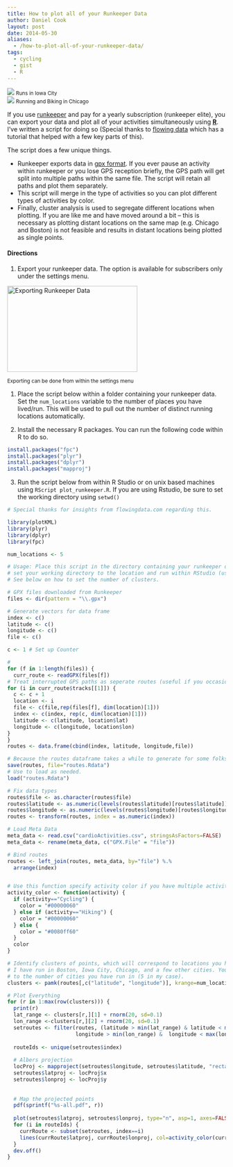 ```yaml
---
title: How to plot all of your Runkeeper Data
author: Daniel Cook
layout: post
date: 2014-05-30
aliases: 
  - /how-to-plot-all-of-your-runkeeper-data/
tags:
  - cycling
  - gist
  - R
---
```


<div class="fl w-100 pa2">
<div class="fl w-50 ma2 thumbnail">
    <img src="/Screen-Shot-2014-05-27-at-10.50.04-PM.png" />
      <small>Runs in Iowa City</small>
</div>

<div class="fl w-20 ma2 thumbnail">
    <img src="/2-all.png" />
    <small>Running and Biking in Chicago</small>
</div>
</div>

If you use [runkeeper][1] and pay for a yearly subscription (runkeeper elite), you can export your data and plot all of your activities simultaneously using [**R**][2]. I&#8217;ve written a script for doing so (Special thanks to [flowing data][3] which has a tutorial that helped with a few key parts of this).

The script does a few unique things.

  * Runkeeper exports data in [gpx format][4]. If you ever pause an activity within runkeeper or you lose GPS reception briefly, the GPS path will get split into multiple paths within the same file. The script will retain all paths and plot them separately.
  * This script will merge in the type of activities so you can plot different types of activities by color.
  * Finally, cluster analysis is used to segregate different locations when plotting. If you are like me and have moved around a bit &#8211; this is necessary as plotting distant locations on the same map (e.g. Chicago and Boston) is not feasible and results in distant locations being plotted as single points.  

#### Directions

  1. Export your runkeeper data. The option is available for subscribers only under the settings menu.

[<img src="/Screen-Shot-2014-05-27-at-8.09.00-PM-300x198.png" alt="Exporting Runkeeper Data" width="300" height="198" class="img-thumbnail size-medium wp-image-520" />][5]

<p class='caption'>
  <small>Exporting can be done from within the settings menu</small>
</p>

  1. Place the script below within a folder containing your runkeeper data. Set the `num_locations` variable to the number of places you have lived/run. This will be used to pull out the number of distinct running locations automatically.</p> 
  2. Install the necessary R packages. You can run the following code within R to do so.
    
```R
install.packages("fpc")
install.packages("plyr")
install.packages("dplyr")
install.packages("mapproj")
```

  3. Run the script below from within R Studio or on unix based machines using `RScript plot_runkeeper.R`. If you are using Rstudio, be sure to set the working directory using `setwd()`

```R
# Special thanks for insights from flowingdata.com regarding this.

library(plotKML)
library(plyr)
library(dplyr)
library(fpc)

num_locations <- 5

# Usage: Place this script in the directory containing your runkeeper data. You can run from terminal using 'Rscript map_runkeeper.R', or
# set your working directory to the location and run within RStudio (use setwd("~/location/of/runkeeper/data")).
# See below on how to set the number of clusters.

# GPX files downloaded from Runkeeper
files <- dir(pattern = "\\.gpx")

# Generate vectors for data frame
index <- c()
latitude <- c()
longitude <- c()
file <- c()

c <- 1 # Set up Counter

# 
for (f in 1:length(files)) {
  curr_route <- readGPX(files[f])
# Treat interrupted GPS paths as seperate routes (useful if you occasionally stop running..walk for a bit, and start again like I do.)
for (i in curr_route$tracks[[1]]) {
  c <- c + 1
  location <- i
  file <- c(file,rep(files[f], dim(location)[1])) 
  index <- c(index, rep(c, dim(location)[1]))
  latitude <- c(latitude, location$lat)
  longitude <- c(longitude, location$lon)
}
}
routes <- data.frame(cbind(index, latitude, longitude,file))

# Because the routes dataframe takes a while to generate for some folks - save it!
save(routes, file="routes.Rdata")
# Use to load as needed.
load("routes.Rdata")

# Fix data types
routes$file <- as.character(routes$file)
routes$latitude <- as.numeric(levels(routes$latitude)[routes$latitude])
routes$longitude <- as.numeric(levels(routes$longitude)[routes$longitude])
routes <- transform(routes, index = as.numeric(index))

# Load Meta Data
meta_data <- read.csv("cardioActivities.csv", stringsAsFactors=FALSE)
meta_data <- rename(meta_data, c("GPX.File" = "file"))

# Bind routes
routes <- left_join(routes, meta_data, by="file") %.%
  arrange(index)


# Use this function specify activity color if you have multiple activities.
activity_color <- function(activity) {
  if (activity=="Cycling") {
    color = "#00000060"
  } else if (activity=="Hiking") {
    color = "#00000060"
  } else {
    color = "#0080ff60"
  }
  color
}

# Identify clusters of points, which will correspond to locations you have run. For example,
# I have run in Boston, Iowa City, Chicago, and a few other cities. You will want to set the minimum krange
# to the number of cities you have run in (5 in my case).
clusters <- pamk(routes[,c("latitude", "longitude")], krange=num_locations:20, diss=T, usepam=F)$pamobject$medoids

# Plot Everything
for (r in 1:max(row(clusters))) {
  print(r)
  lat_range <- clusters[r,][1] + rnorm(20, sd=0.1)
  lon_range <-clusters[r,][2] + rnorm(20, sd=0.1)
  setroutes <- filter(routes, (latitude > min(lat_range) & latitude < max(lat_range)),
                      longitude > min(lon_range) &  longitude < max(lon_range))
  
  routeIds <- unique(setroutes$index)
  
  # Albers projection
  locProj <- mapproject(setroutes$longitude, setroutes$latitude, "rectangular", par=38)
  setroutes$latproj <- locProj$x
  setroutes$lonproj <- locProj$y
  
  
  # Map the projected points
  pdf(sprintf("%s-all.pdf", r))
  
  plot(setroutes$latproj, setroutes$lonproj, type="n", asp=1, axes=FALSE, xlab="", ylab="")
  for (i in routeIds) {
    currRoute <- subset(setroutes, index==i)
    lines(currRoute$latproj, currRoute$lonproj, col=activity_color(currRoute$Type), lwd=0.4)
  }
  dev.off()
}

```

 [1]: http://www.runkeeper.com
 [2]: http://www.r-project.org/
 [3]: http://www.flowingdata.com.com
 [4]: http://www.topografix.com/gpx.asp
 [5]: /Screen-Shot-2014-05-27-at-8.09.00-PM.png